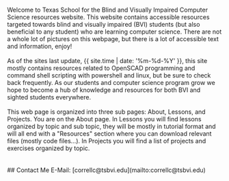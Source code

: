 <br>
Welcome to Texas School for the Blind and Visually Impaired Computer Science resources website. This website contains accessible resources targeted towards blind and visually impaired (BVI) students (but also beneficial to any student) who are learning computer science. There are not a whole lot of pictures on this webpage, but there is a lot of accessible text and information, enjoy!
<br>
<br>
As of the sites last update, {{ site.time | date: '%m-%d-%Y' }}, this site mostly contains resources related to OpenSCAD programming and command shell scripting with powershell and linux, but be sure to check back frequently. As our students and computer science program grow we hope to become a hub of knowledge and resources for both BVI and sighted students everywhere.
<br>
<br>
This web page is organized into three sub pages: About, Lessons, and Projects. You are on the About page. In Lessons you will find lessons organized by topic and sub topic, they will be mostly in tutorial format and will all end with a "Resources" section where you can download relevant files (mostly code files...). In Projects you will find a list of projects and exercises organized by topic. 
<br>
<br>
<br>    
## Contact Me
E-Mail: [correllc@tsbvi.edu](mailto:correllc@tsbvi.edu)
